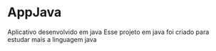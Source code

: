 # AppJava
 Aplicativo desenvolvido em java
Esse projeto em java foi criado para estudar mais a linguagem java
